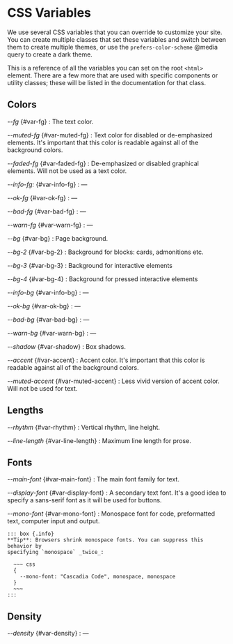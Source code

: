 
# CSS Variables

We use several CSS variables that you can override to customize your site. You
can create multiple classes that set these variables and switch between them to
create multiple themes, or use the `prefers-color-scheme` @media query to
create a dark theme.

This is a reference of all the variables you can set on the root `<html>`
element. There are a few more that are used with specific components or utility
classes; these will be listed in the documentation for that class.

## Colors

<dfn>--fg</dfn> {#var-fg}
:   The text color.

<dfn>--muted-fg</dfn> {#var-muted-fg}
:   Text color for disabled or de-emphasized elements. It's important that this
    color is readable against all of the background colors.

<dfn>--faded-fg</dfn> {#var-faded-fg}
:   De-emphasized or disabled graphical elements. Will not be used as a text color.

<dfn>--info-fg:</dfn> {#var-info-fg}
:   —

<dfn>--ok-fg</dfn> {#var-ok-fg}
:   —

<dfn>--bad-fg</dfn> {#var-bad-fg}
:   —

<dfn>--warn-fg</dfn> {#var-warn-fg}
:   —

<dfn>--bg</dfn> {#var-bg}
:   Page background.

<dfn>--bg-2</dfn> {#var-bg-2}
:   Background for blocks: cards, admonitions etc.

<dfn>--bg-3</dfn> {#var-bg-3}
:   Background for interactive elements


<dfn>--bg-4</dfn> {#var-bg-4}
:   Background for pressed interactive elements

<dfn>--info-bg</dfn> {#var-info-bg}
:   —

<dfn>--ok-bg</dfn> {#var-ok-bg}
:   —

<dfn>--bad-bg</dfn> {#var-bad-bg}
:   —

<dfn>--warn-bg</dfn> {#var-warn-bg}
:   —

<dfn>--shadow</dfn> {#var-shadow}
:   Box shadows.

<dfn>--accent</dfn> {#var-accent}
:   Accent color. It's important that this
    color is readable against all of the background colors.

<dfn>--muted-accent</dfn> {#var-muted-accent}
:   Less vivid version of accent color. Will not be used for text.


## Lengths

<dfn>--rhythm</dfn> {#var-rhythm}
:   Vertical rhythm, line height.

<dfn>--line-length</dfn> {#var-line-length}
:   Maximum line length for prose.

## Fonts

<dfn>--main-font</dfn> {#var-main-font}
:   The main font family for text.

<dfn>--display-font</dfn> {#var-display-font}
:   A secondary text font. It's a good idea to specify a sans-serif font as it
    will be used for buttons.

<dfn>--mono-font</dfn> {#var-mono-font}
:   Monospace font for code, preformatted text, computer input and output.

    ::: box {.info}
    **Tip**: Browsers shrink monospace fonts. You can suppress this behavior by
    specifying `monospace` _twice_:

      ~~~ css
      {
        --mono-font: "Cascadia Code", monospace, monospace
      }
      ~~~
    :::

## Density

<dfn>--density</dfn> {#var-density}
:   —